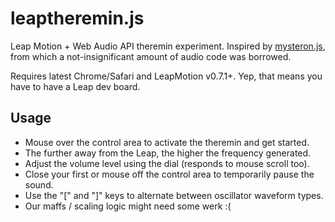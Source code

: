 # leaptheremin.js

Leap Motion + Web Audio API theremin experiment. Inspired by
[mysteron.js](https://github.com/monospaced/mysteron.js), from which a
not-insignificant amount of audio code was borrowed.

Requires latest Chrome/Safari and LeapMotion v0.7.1+. Yep, that means
you have to have a Leap dev board.

## Usage

* Mouse over the control area to activate the theremin and get started.
* The further away from the Leap, the higher the frequency generated.
* Adjust the volume level using the dial (responds to mouse scroll too).
* Close your first or mouse off the control area to temporarily pause the sound.
* Use the "[" and "]" keys to alternate between oscillator waveform types.
* Our maffs / scaling logic might need some werk :(
